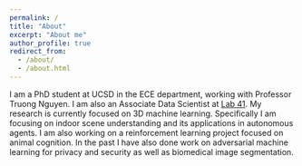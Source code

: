 ```yaml
---
permalink: /
title: "About"
excerpt: "About me"
author_profile: true
redirect_from: 
  - /about/
  - /about.html
---
```


I am a PhD student at UCSD in the ECE department, working with Professor Truong Nguyen. I am also an Associate Data Scientist at [Lab 41](https://www.lab41.org/). My research is currently focused on 3D machine learning. Specifically I am focusing on indoor scene understanding and its applications in autonomous agents. I am also working on a reinforcement learning project focused on animal cognition. In the past I have also done work on adversarial machine learning for privacy and
security as well as biomedical image segmentation. 


